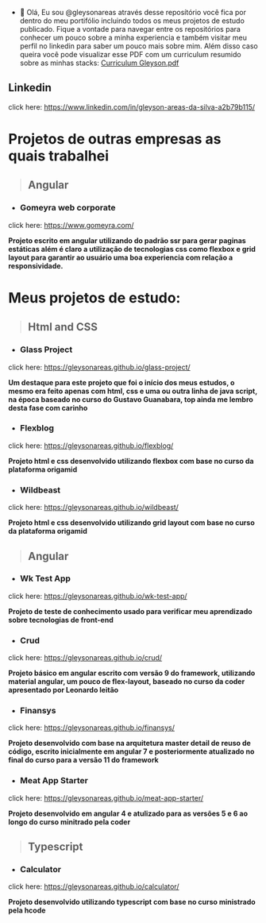 - 👋 Olá, Eu sou @gleysonareas através desse reposítório você fica por dentro do meu portifólio incluindo todos os meus projetos de estudo publicado. Fique a vontade para navegar entre os repositórios para conhecer um pouco sobre a minha experiencia e também visitar meu perfil no linkedin para saber um pouco mais sobre mim. Além disso caso queira você pode visualizar esse PDF com um curriculum resumido sobre as minhas stacks: [Curriculum Gleyson.pdf](https://github.com/gleysonareas/gleysonareas/files/10388259/Curriculum.Gleyson.pdf)

## Linkedin
click here: https://www.linkedin.com/in/gleyson-areas-da-silva-a2b79b115/

# Projetos de outras empresas as quais trabalhei

> ## Angular

- ### Gomeyra web corporate
click here: https://www.gomeyra.com/

**Projeto escrito em angular utilizando do padrão ssr para gerar paginas estáticas além é claro a utilização de tecnologias css como flexbox e grid layout para garantir ao usuário uma boa experiencia com relação a responsividade.**

# Meus projetos de estudo:

> ## Html and CSS

- ### Glass Project
click here: https://gleysonareas.github.io/glass-project/

**Um destaque para este projeto que foi o início dos meus estudos, o mesmo era feito apenas com html, css e uma ou outra linha de java script, na época baseado no curso do Gustavo Guanabara, top ainda me lembro desta fase com carinho**

- ### Flexblog
click here: https://gleysonareas.github.io/flexblog/

**Projeto html e css desenvolvido utilizando flexbox com base no curso da plataforma origamid**

- ### Wildbeast
click here: https://gleysonareas.github.io/wildbeast/

**Projeto html e css desenvolvido utilizando grid layout com base no curso da plataforma origamid**


> ## Angular

- ### Wk Test App
click here: https://gleysonareas.github.io/wk-test-app/

**Projeto de teste de conhecimento usado para verificar meu aprendizado sobre tecnologias de front-end**


- ### Crud
click here: https://gleysonareas.github.io/crud/

**Projeto básico em angular escrito com versão 9 do framework, utilizando material angular, um pouco de flex-layout, baseado no curso da coder apresentado por Leonardo leitão**


- ### Finansys
click here: https://gleysonareas.github.io/finansys/

**Projeto desenvolvido com base na arquitetura master detail de reuso de código, escrito inicialmente em angular 7 e posteriormente atualizado no final do curso para a versão 11 do framework**

- ### Meat App Starter
click here: https://gleysonareas.github.io/meat-app-starter/

**Projeto desenvolvido em angular 4 e atulizado para as versões 5 e 6 ao longo do curso minitrado pela coder**


> ## Typescript

- ### Calculator
click here: https://gleysonareas.github.io/calculator/

**Projeto desenvolvido utilizando typescript com base no curso ministrado pela hcode**

<!---
gleysonareas/gleysonareas é um repositório ✨ especial ✨ porque seu `README.md` (este arquivo) aparece no seu perfil do GitHub.
Você pode clicar no link Visualizar para ver suas alterações.
--->
